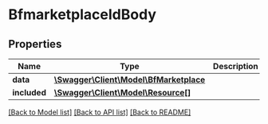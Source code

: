 # BfmarketplaceIdBody

## Properties
Name | Type | Description | Notes
------------ | ------------- | ------------- | -------------
**data** | [**\Swagger\Client\Model\BfMarketplace**](BfMarketplace.md) |  | [optional] 
**included** | [**\Swagger\Client\Model\Resource[]**](Resource.md) |  | [optional] 

[[Back to Model list]](../../README.md#documentation-for-models) [[Back to API list]](../../README.md#documentation-for-api-endpoints) [[Back to README]](../../README.md)

